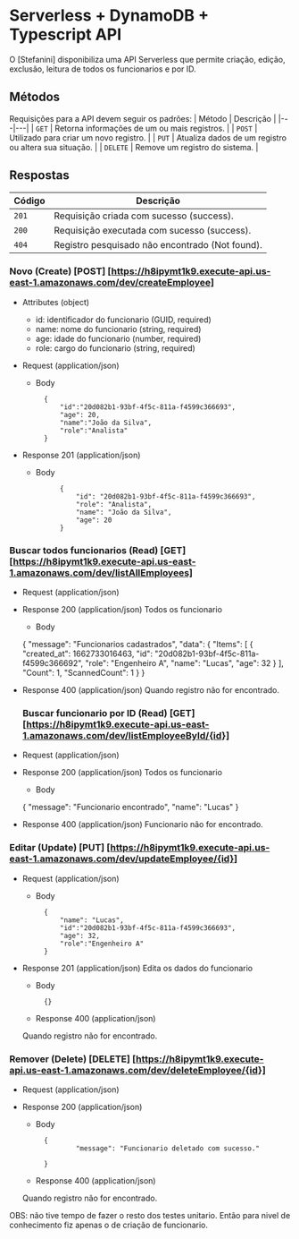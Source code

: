 # Serverless + DynamoDB + Typescript API

O [Stefanini] disponibiliza uma API Serverless que permite criação, edição, exclusão, leitura de todos os funcionarios e por ID.


## Métodos
Requisições para a API devem seguir os padrões:
| Método | Descrição |
|---|---|
| `GET` | Retorna informações de um ou mais registros. |
| `POST` | Utilizado para criar um novo registro. |
| `PUT` | Atualiza dados de um registro ou altera sua situação. |
| `DELETE` | Remove um registro do sistema. |


## Respostas

| Código | Descrição |
|---|---|
| `201` | Requisição criada com sucesso (success).|
| `200` | Requisição executada com sucesso (success).|
| `404` | Registro pesquisado não encontrado (Not found).|

### Novo (Create) [POST] [https://h8ipymt1k9.execute-api.us-east-1.amazonaws.com/dev/createEmployee]

+ Attributes (object)

    + id: identificador do funcionario (GUID, required)
    + name: nome do funcionario (string, required)
    + age: idade do funcionario (number, required)
    + role: cargo do funcionario (string, required)

+ Request (application/json)

    + Body

            {
                "id":"20d082b1-93bf-4f5c-811a-f4599c366693",
                "age": 20,
                "name":"João da Silva",
                "role":"Analista"
            }

+ Response 201 (application/json)


    + Body

            
                {
                    "id": "20d082b1-93bf-4f5c-811a-f4599c366693",
                    "role": "Analista",
                    "name": "João da Silva",
                    "age": 20
                }
            

### Buscar todos funcionarios (Read) [GET]  [https://h8ipymt1k9.execute-api.us-east-1.amazonaws.com/dev/listAllEmployees]


+ Request (application/json)


+ Response 200 (application/json)
  Todos os funcionario

    + Body

    {
        "message": "Funcionarios cadastrados",
        "data": {
            "Items": [
                {
                    "created_at": 1662733016463,
                    "id": "20d082b1-93bf-4f5c-811a-f4599c366692",
                    "role": "Engenheiro A",
                    "name": "Lucas",
                    "age": 32
                }
            ],
            "Count": 1,
            "ScannedCount": 1
	}
}
+ Response 400 (application/json)
  Quando registro não for encontrado.

  ### Buscar funcionario por ID (Read) [GET]  [https://h8ipymt1k9.execute-api.us-east-1.amazonaws.com/dev/listEmployeeById/{id}]


+ Request (application/json)


+ Response 200 (application/json)
  Todos os funcionario

    + Body

            
	{
        "message": "Funcionario encontrado",
        "name": "Lucas"
    }

	

+ Response 400 (application/json)
  Funcionario não for encontrado.


### Editar (Update) [PUT]  [https://h8ipymt1k9.execute-api.us-east-1.amazonaws.com/dev/updateEmployee/{id}]

+ Request (application/json)


    + Body

            {
              	"name": "Lucas",
		        "id":"20d082b1-93bf-4f5c-811a-f4599c366693",
	            "age": 32,
	            "role":"Engenheiro A"
            }

+ Response 201 (application/json)
  Edita os dados do funcionario


    + Body

            {}

    + Response 400 (application/json)
  
    Quando registro não for encontrado.

### Remover (Delete) [DELETE]  [https://h8ipymt1k9.execute-api.us-east-1.amazonaws.com/dev/deleteEmployee/{id}]

+ Request (application/json)


+ Response 200 (application/json)


    + Body

            {
                	"message": "Funcionario deletado com sucesso."

            }

    + Response 400 (application/json)
  
    Quando registro não for encontrado.


OBS: não tive tempo de fazer o resto dos testes unitario. Então para nivel de conhecimento fiz apenas o de criação de funcionario.
